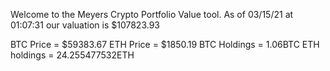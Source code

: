 Welcome to the Meyers Crypto Portfolio Value tool. 
As of 03/15/21 at 01:07:31 our valuation is $107823.93 

BTC Price = $59383.67
 ETH Price = $1850.19
BTC Holdings = 1.06BTC
 ETH holdings = 24.255477532ETH 
